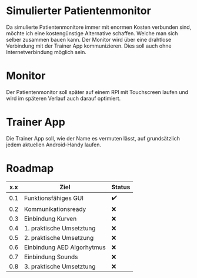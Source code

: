 # Simulierter Patientenmonitor
 Da simulierte Patientenmonitore immer mit enormen Kosten verbunden sind, möchte ich eine kostengünstige Alternative schaffen. Welche 
 man sich selber zusammen bauen kann.
 Der Monitor wird über eine drahtlose Verbindung mit der Trainer App kommunizieren. Dies soll auch ohne Internetverbindung möglich sein.
 
 # Monitor
 Der Patientenmonitor soll später auf einem RPI mit Touchscreen laufen und wird im späteren Verlauf auch darauf optimiert.
 
 # Trainer App
 Die Trainer App soll, wie der Name es vermuten lässt, auf grundsätzlich jedem aktuellen Android-Handy laufen.
 
 # Roadmap
| x.x | Ziel                         | Status              |
| --- | ---------------------------- | ------------------- |
| 0.1 | Funktionsfähiges GUI         | :heavy_check_mark:  |
| 0.2 | Kommunikationsready          | :x:                 |
| 0.3 | Einbindung Kurven            | :x:                 |
| 0.4 | 1. praktische Umsetztung     | :x:                 |
| 0.5 | 2. praktische Umsetzung      | :x:                 |
| 0.6 | Einbindung AED Algorhytmus   | :x:                 |
| 0.7 | Einbindung Sounds            | :x:                 |
| 0.8 | 3. praktische Umsetztung     | :x:                 |
